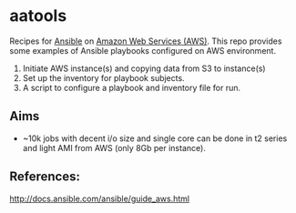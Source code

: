 # aatools

Recipes for [Ansible](https://www.ansible.com/) on [Amazon Web Services (AWS)](https://aws.amazon.com/). This repo provides some examples of Ansible playbooks configured on AWS environment.


1. Initiate AWS instance(s) and copying data from S3 to instance(s)
2. Set up the inventory for playbook subjects. 
3. A script to configure a playbook and inventory file for run.


## Aims

- ~10k jobs with decent i/o size and single core can be done in t2 series and light AMI from AWS (only 8Gb per instance).

## References:

http://docs.ansible.com/ansible/guide_aws.html

